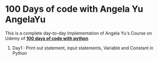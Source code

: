 # 100 Days of code with Angela Yu AngelaYu

This is a complete day-to-day Implementation of Angela Yu's Course on Udemy of [ **100 days of code with python**](https://www.udemy.com/course/100-days-of-code/?utm_source=adwords&utm_medium=udemyads&utm_campaign=LongTail_la.EN_cc.INDIA&utm_content=deal4584&utm_term=_._ag_77882236463_._ad_533093955810_._kw__._de_c_._dm__._pl__._ti_dsa-1007766171312_._li_21341_._pd__._&matchtype=&gclid=CjwKCAiAp7GcBhA0EiwA9U0mtk3rz7t6w-OlnDfJQxVlKRhltADV2RaO5vdn-PJ9yQWKTIHko_2s8RoCr6sQAvD_BwE)
1. Day1 : Print out statement, input statements, Variable and Constant in Python
